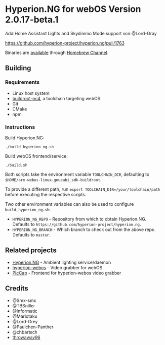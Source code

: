 # Hyperion.NG for webOS Version	2.0.17-beta.1
Add Home Assistant Lights and Skydimmo Mode support von @Lord-Gray

https://github.com/hyperion-project/hyperion.ng/pull/1763

Binaries are [available](https://repo.webosbrew.org/apps/org.webosbrew.hyperion.ng.loader) through [Homebrew Channel](https://github.com/webosbrew/webos-homebrew-channel).

## Building

### Requirements

* Linux host system
* [buildroot-nc4](https://github.com/openlgtv/buildroot-nc4/releases), a toolchain targeting webOS
* Git
* CMake
* npm

### Instructions

Build Hyperion.NG:
```
./build_hyperion_ng.sh
```

Build webOS frontend/service:
```
./build.sh
```

Both scripts take the environment variable `TOOLCHAIN_DIR`, defaulting to `$HOME/arm-webos-linux-gnueabi_sdk-buildroot`.

To provide a different path, run `export TOOLCHAIN_DIR=/your/toolchain/path` before executing the respective scripts.

Two other environment variables can also be used to configure `build_hyperion_ng.sh`:
- `HYPERION_NG_REPO` - Repository from which to obtain Hyperion.NG. Defaults to `https://github.com/hyperion-project/hyperion.ng`.
- `HYPERION_NG_BRANCH` - Which branch to check out from the above repo. Defaults to `master`.

## Related projects

- [Hyperion.NG](https://github.com/hyperion-project/hyperion.ng) - Ambient lighting service/daemon
- [hyperion-webos](https://github.com/webosbrew/hyperion-webos) - Video grabber for webOS
- [PicCap](https://github.com/TBSniller/piccap) - Frontend for hyperion-webos video grabber

## Credits

* @Smx-smx
* @TBSniller
* @Informatic
* @Mariotaku
* @Lord-Grey
* @Paulchen-Panther
* @chbartsch
* [throwaway96](https://github.com/throwaway96)
